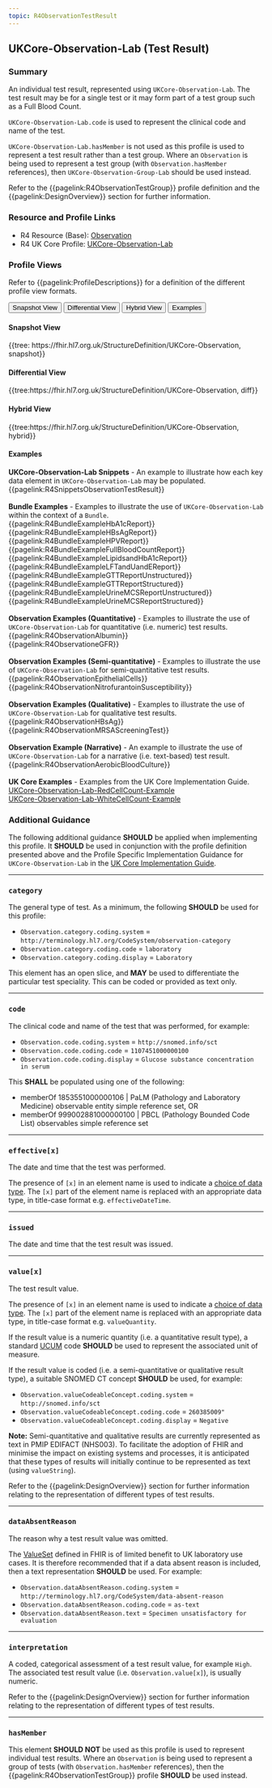 ```yaml
---
topic: R4ObservationTestResult
---
```

## UKCore-Observation-Lab (Test Result)

### Summary
An individual test result, represented using `UKCore-Observation-Lab`. The test result may be for a single test or it may form part of a test group such as a Full Blood Count.

`UKCore-Observation-Lab.code` is used to represent the clinical code and name of the test.

`UKCore-Observation-Lab.hasMember` is not used as this profile is used to represent a test result rather than a test group. Where an `Observation` is being used to represent a test group (with `Observation.hasMember` references), then `UKCore-Observation-Group-Lab` should be used instead.

Refer to the {{pagelink:R4ObservationTestGroup}} profile definition and the {{pagelink:DesignOverview}} section for further information.

### Resource and Profile Links
* R4 Resource (Base): [Observation](https://hl7.org/fhir/R4/observation.html)
* R4 UK Core Profile: [UKCore-Observation-Lab](https://simplifier.net/guide/uk-core-implementation-guide-stu2/home/profilesandextensions/profile-ukcore-observation-lab?current)

### Profile Views
Refer to {{pagelink:ProfileDescriptions}} for a definition of the different profile view formats.
<div class="tab fhirTree">
    <button class="tablinks active" onclick="openTab(event, 'Snapshot View')">Snapshot View</button>
    <button class="tablinks" onclick="openTab(event, 'Differential View')">Differential View</button>
    <button class="tablinks" onclick="openTab(event, 'Hybrid View')">Hybrid View</button>
    <button class="tablinks" onclick="openTab(event, 'Examples')">Examples</button>
</div>

<div id="Snapshot View" class="tabcontent" style="display:block">
    <h4>Snapshot View</h4>
    {{tree: https://fhir.hl7.org.uk/StructureDefinition/UKCore-Observation, snapshot}}
</div>

<div id="Differential View" class="tabcontent">
    <h4>Differential View</h4>
    {{tree:https://fhir.hl7.org.uk/StructureDefinition/UKCore-Observation, diff}}
</div>

<div id="Hybrid View" class="tabcontent">
    <h4>Hybrid View</h4>
    {{tree:https://fhir.hl7.org.uk/StructureDefinition/UKCore-Observation, hybrid}}
</div>

<div id="Examples" class="tabcontent">
    <h4>Examples</h4>
    <b>UKCore-Observation-Lab Snippets</b> - An example to illustrate how each key data element in <code>UKCore-Observation-Lab</code> may be populated.<br>{{pagelink:R4SnippetsObservationTestResult}}<br><br>
    <b>Bundle Examples</b> - Examples to illustrate the use of <code>UKCore-Observation-Lab</code> within the context of a <code>Bundle</code>.<br>{{pagelink:R4BundleExampleHbA1cReport}}<br>{{pagelink:R4BundleExampleHBsAgReport}}<br>{{pagelink:R4BundleExampleHPVReport}}<br>{{pagelink:R4BundleExampleFullBloodCountReport}}<br>{{pagelink:R4BundleExampleLipidsandHbA1cReport}}<br>{{pagelink:R4BundleExampleLFTandUandEReport}}<br>{{pagelink:R4BundleExampleGTTReportUnstructured}}<br>{{pagelink:R4BundleExampleGTTReportStructured}}<br>{{pagelink:R4BundleExampleUrineMCSReportUnstructured}}<br>{{pagelink:R4BundleExampleUrineMCSReportStructured}}<br><br>    
    <b>Observation Examples (Quantitative)</b> - Examples to illustrate the use of <code>UKCore-Observation-Lab</code> for quantitative (i.e. numeric) test results.<br>{{pagelink:R4ObservationAlbumin}}<br>{{pagelink:R4ObservationeGFR}}<br><br>
    <b>Observation Examples (Semi-quantitative)</b> - Examples to illustrate the use of <code>UKCore-Observation-Lab</code> for semi-quantitative test results.<br>{{pagelink:R4ObservationEpithelialCells}}<br>{{pagelink:R4ObservationNitrofurantoinSusceptibility}}<br><br> 
    <b>Observation Examples (Qualitative)</b> - Examples to illustrate the use of <code>UKCore-Observation-Lab</code> for qualitative test results.<br>{{pagelink:R4ObservationHBsAg}}<br>{{pagelink:R4ObservationMRSAScreeningTest}}<br><br>
    <b>Observation Example (Narrative)</b> - An example to illustrate the use of <code>UKCore-Observation-Lab</code> for a narrative (i.e. text-based) test result.<br>{{pagelink:R4ObservationAerobicBloodCulture}}<br><br>
    <b>UK Core Examples</b> - Examples from the UK Core Implementation Guide.<br>
    <a href="https://simplifier.net/guide/uk-core-implementation-guide-stu2/home/examples/examplesindex/Example-UKCore-Observation-Lab-RedCellCount?current">UKCore-Observation-Lab-RedCellCount-Example</a><br><a href="https://simplifier.net/guide/uk-core-implementation-guide-stu2/home/examples/examplesindex/Example-UKCore-Observation-Lab-WhiteCellCount?current">UKCore-Observation-Lab-WhiteCellCount-Example</a><br>
</div>

### Additional Guidance
The following additional guidance **SHOULD** be applied when implementing this profile. It **SHOULD** be used in conjunction with the profile definition presented above and the Profile Specific Implementation Guidance for `UKCore-Observation-Lab` in the [UK Core Implementation Guide](https://simplifier.net/guide/uk-core-implementation-guide-stu2/home/profilesandextensions/profile-ukcore-observation-lab?current).

---

### `category`
The general type of test. As a minimum, the following **SHOULD** be used for this profile:

* `Observation.category.coding.system` = `http://terminology.hl7.org/CodeSystem/observation-category`
* `Observation.category.coding.code` = `laboratory`
* `Observation.category.coding.display` = `Laboratory`

This element has an open slice, and **MAY** be used to differentiate the particular test speciality. This can be coded or provided as text only.

---

### `code`
The clinical code and name of the test that was performed, for example:

* `Observation.code.coding.system` = `http://snomed.info/sct`
* `Observation.code.coding.code` = `1107451000000100`
* `Observation.code.coding.display` = `Glucose substance concentration in serum`

This **SHALL** be populated using one of the following:

* memberOf 1853551000000106 | PaLM (Pathology and Laboratory Medicine) observable entity simple reference set, OR
* memberOf 999002881000000100 | PBCL (Pathology Bounded Code List) observables simple reference set

---

### `effective[x]`
The date and time that the test was performed.

The presence of `[x]` in an element name is used to indicate a [choice of data type](https://hl7.org/fhir/R4/formats.html#choice). The `[x]` part of the element name is replaced with an appropriate data type, in title-case format e.g. `effectiveDateTime`.

---

### `issued`
The date and time that the test result was issued.

---

### `value[x]`
The test result value.

The presence of `[x]` in an element name is used to indicate a [choice of data type](https://hl7.org/fhir/R4/formats.html#choice). The `[x]` part of the element name is replaced with an appropriate data type, in title-case format e.g. `valueQuantity`.

If the result value is a numeric quantity (i.e. a quantitative result type), a standard [UCUM](https://ucum.org/) code **SHOULD** be used to represent the associated unit of measure.

If the result value is coded (i.e. a semi-quantitative or qualitative result type), a suitable SNOMED CT concept **SHOULD** be used, for example: 

* `Observation.valueCodeableConcept.coding.system` = `http://snomed.info/sct`
* `Observation.valueCodeableConcept.coding.code` = `260385009"`
* `Observation.valueCodeableConcept.coding.display` = `Negative`

**Note:** Semi-quantitative and qualitative results are currently represented as text in PMIP EDIFACT (NHS003). To facilitate the adoption of FHIR and minimise the impact on existing systems and processes, it is anticipated that these types of results will initially continue to be represented as text (using `valueString`).

Refer to the {{pagelink:DesignOverview}} section for further information relating to the representation of different types of test results.

---

### `dataAbsentReason`
The reason why a test result value was omitted.

The [ValueSet](https://simplifier.net/packages/hl7.fhir.r4.core/4.0.1/files/83657) defined in FHIR is of limited benefit to UK laboratory use cases. It is therefore recommended that if a data absent reason is included, then a text representation **SHOULD** be used. For example: 

* `Observation.dataAbsentReason.coding.system` = `http://terminology.hl7.org/CodeSystem/data-absent-reason`
* `Observation.dataAbsentReason.coding.code` = `as-text`
* `Observation.dataAbsentReason.text` = `Specimen unsatisfactory for evaluation`

---

### `interpretation`
A coded, categorical assessment of a test result value, for example `High`. The associated test result value (i.e. `Observation.value[x]`), is usually numeric. 

Refer to the {{pagelink:DesignOverview}} section for further information relating to the representation of different types of test results.

---

### `hasMember`
This element **SHOULD NOT** be used as this profile is used to represent individual test results. Where an `Observation` is being used to represent a group of tests (with `Observation.hasMember` references), then the {{pagelink:R4ObservationTestGroup}} profile **SHOULD** be used instead.
